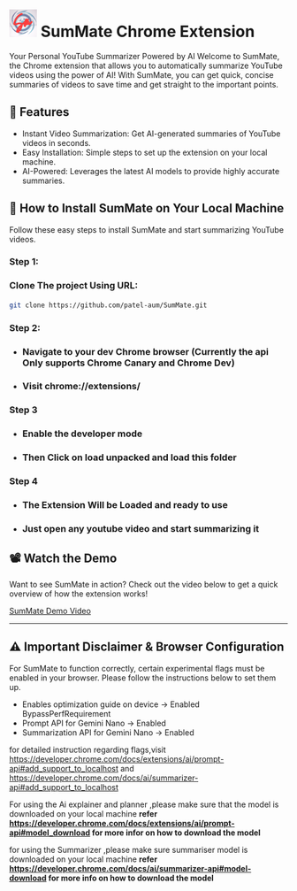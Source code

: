 # <img src="assets/128.png" alt="SumMate Icon" width="50" height="50"> SumMate Chrome Extension

Your Personal YouTube Summarizer Powered by AI
Welcome to SumMate, the Chrome extension that allows you to automatically summarize YouTube videos using the power of AI! With SumMate, you can get quick, concise summaries of videos to save time and get straight to the important points.

## 🚀 Features
- Instant Video Summarization: Get AI-generated summaries of YouTube videos in seconds.
- Easy Installation: Simple steps to set up the extension on your local machine.
- AI-Powered: Leverages the latest AI models to provide highly accurate summaries.
## 🌟 How to Install SumMate on Your Local Machine
Follow these easy steps to install SumMate and start summarizing YouTube videos.
### Step 1:

### Clone The project Using URL:

```bash
git clone https://github.com/patel-aum/SumMate.git
```

### Step 2:

- ### Navigate to your dev Chrome browser **(Currently the api Only supports Chrome Canary and Chrome Dev)**
- ### Visit chrome://extensions/

### Step 3

- ### Enable the developer mode
- ### Then Click on load unpacked and load this folder

### Step 4

- ### The Extension Will be Loaded and ready to use
- ### Just open any youtube video and start summarizing it 



## 📽️ Watch the Demo
Want to see SumMate in action? Check out the video below to get a quick overview of how the extension works!

[SumMate Demo Video]()


---


## ⚠️ Important Disclaimer & Browser Configuration 
For SumMate to function correctly, certain experimental flags must be enabled in your browser. Please follow the instructions below to set them up.
- Enables optimization guide on device -> Enabled BypassPerfRequirement
- Prompt API for Gemini Nano -> Enabled
- Summarization API for Gemini Nano -> Enabled

for detailed instruction regarding flags,visit https://developer.chrome.com/docs/extensions/ai/prompt-api#add_support_to_localhost and https://developer.chrome.com/docs/ai/summarizer-api#add_support_to_localhost

For using the Ai explainer and planner ,please make sure that the model is downloaded on your local machine
**refer https://developer.chrome.com/docs/extensions/ai/prompt-api#model_download for more infor on how to download the model**

for using the Summarizer ,please make sure summariser model is downloaded on your local machine
**refer https://developer.chrome.com/docs/ai/summarizer-api#model-download for more info on how to download the model**
